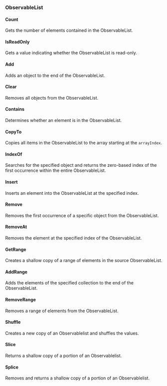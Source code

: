### ObservableList

#### Count

Gets the number of elements contained in the ObservableList.

#### IsReadOnly

Gets a value indicating whether the ObservableList is read-only.

#### Add

Adds an object to the end of the ObservableList.

#### Clear

Removes all objects from the ObservableList.

#### Contains

Determines whether an element is in the ObservableList.

#### CopyTo

Copies all items in the ObservableList to the array starting at the `arrayIndex`.

#### IndexOf

Searches for the specified object and returns the zero-based index of the first occurrence within the entire ObservableList.

#### Insert

Inserts an element into the ObservableList at the specified index.

#### Remove

Removes the first occurrence of a specific object from the ObservableList.

#### RemoveAt

Removes the element at the specified index of the ObservableList.

#### GetRange

Creates a shallow copy of a range of elements in the source ObservableList.

#### AddRange

Adds the elements of the specified collection to the end of the ObservableList.

#### RemoveRange

Removes a range of elements from the ObservableList.

#### Shuffle

Creates a new copy of an Observablelist and shuffles the values.

#### Slice

Returns a shallow copy of a portion of an Observablelist.

#### Splice

Removes and returns a shallow copy of a portion of an Observablelist.
